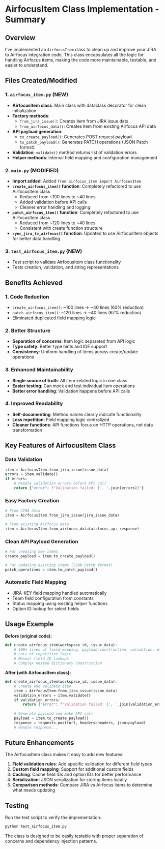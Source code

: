# AirfocusItem Class Implementation - Summary

## Overview
I've implemented an `AirfocusItem` class to clean up and improve your JIRA to Airfocus integration code. This class encapsulates all the logic for handling Airfocus items, making the code more maintainable, testable, and easier to understand.

## Files Created/Modified

### 1. `airfocus_item.py` (NEW)
- **AirfocusItem class**: Main class with dataclass decorator for clean initialization
- **Factory methods**:
  - `from_jira_issue()`: Creates item from JIRA issue data
  - `from_airfocus_data()`: Creates item from existing Airfocus API data
- **API payload generation**:
  - `to_create_payload()`: Generates POST request payload
  - `to_patch_payload()`: Generates PATCH operations (JSON Patch format)
- **Validation**: `validate()` method returns list of validation errors
- **Helper methods**: Internal field mapping and configuration management

### 2. `main.py` (MODIFIED)
- **Import added**: Added `from airfocus_item import AirfocusItem`
- **`create_airfocus_item()` function**: Completely refactored to use AirfocusItem class
  - Reduced from ~100 lines to ~40 lines
  - Added validation before API calls
  - Cleaner error handling and logging
- **`patch_airfocus_item()` function**: Completely refactored to use AirfocusItem class
  - Reduced from ~120 lines to ~40 lines
  - Consistent with create function structure
- **`sync_jira_to_airfocus()` function**: Updated to use AirfocusItem objects for better data handling

### 3. `test_airfocus_item.py` (NEW)
- Test script to validate AirfocusItem class functionality
- Tests creation, validation, and string representations

## Benefits Achieved

### 1. **Code Reduction**
- `create_airfocus_item()`: ~100 lines → ~40 lines (60% reduction)
- `patch_airfocus_item()`: ~120 lines → ~40 lines (67% reduction)
- Eliminated duplicated field mapping logic

### 2. **Better Structure**
- **Separation of concerns**: Item logic separated from API logic
- **Type safety**: Better type hints and IDE support
- **Consistency**: Uniform handling of items across create/update operations

### 3. **Enhanced Maintainability**
- **Single source of truth**: All item-related logic in one class
- **Easier testing**: Can mock and test individual item operations
- **Better error handling**: Validation happens before API calls

### 4. **Improved Readability**
- **Self-documenting**: Method names clearly indicate functionality
- **Less repetition**: Field mapping logic centralized
- **Cleaner functions**: API functions focus on HTTP operations, not data transformation

## Key Features of AirfocusItem Class

### Data Validation
```python
item = AirfocusItem.from_jira_issue(issue_data)
errors = item.validate()
if errors:
    # Handle validation errors before API call
    return {"error": f"Validation failed: {', '.join(errors)}"}
```

### Easy Factory Creation
```python
# From JIRA data
item = AirfocusItem.from_jira_issue(jira_issue_data)

# From existing Airfocus data  
item = AirfocusItem.from_airfocus_data(airfocus_api_response)
```

### Clean API Payload Generation
```python
# For creating new items
create_payload = item.to_create_payload()

# For updating existing items (JSON Patch format)
patch_operations = item.to_patch_payload()
```

### Automatic Field Mapping
- JIRA-KEY field mapping handled automatically
- Team field configuration from constants
- Status mapping using existing helper functions
- Option ID lookup for select fields

## Usage Example

**Before (original code):**
```python
def create_airfocus_item(workspace_id, issue_data):
    # 100+ lines of field mapping, payload construction, validation, etc.
    # Lots of repetitive logic
    # Manual field ID lookups
    # Complex nested dictionary construction
```

**After (with AirfocusItem class):**
```python
def create_airfocus_item(workspace_id, issue_data):
    # Create and validate item
    item = AirfocusItem.from_jira_issue(issue_data)
    validation_errors = item.validate()
    if validation_errors:
        return {"error": f"Validation failed: {', '.join(validation_errors)}"}
    
    # Generate payload and make API call
    payload = item.to_create_payload()
    response = requests.post(url, headers=headers, json=payload)
    # Handle response...
```

## Future Enhancements

The AirfocusItem class makes it easy to add new features:
1. **Field validation rules**: Add specific validation for different field types
2. **Custom field mapping**: Support for additional custom fields
3. **Caching**: Cache field IDs and option IDs for better performance
4. **Serialization**: JSON serialization for storing items locally
5. **Comparison methods**: Compare JIRA vs Airfocus items to determine what needs updating

## Testing

Run the test script to verify the implementation:
```bash
python test_airfocus_item.py
```

The class is designed to be easily testable with proper separation of concerns and dependency injection patterns.
